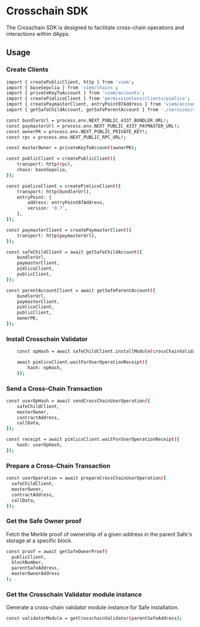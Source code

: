 # Crosschain SDK

The Crosschain SDK is designed to facilitate cross-chain operations and interactions within dApps.


## Usage

### Create Clients

```bash
import { createPublicClient, http } from 'viem';
import { baseSepolia } from 'viem/chains';
import { privateKeyToAccount } from 'viem/accounts';
import { createPimlicoClient } from 'permissionless/clients/pimlico';
import { createPaymasterClient, entryPoint07Address } from 'viem/account-abstraction';
import { getSafeChildAccount, getSafeParentAccount } from './services/safeAccountService';

const bundlerUrl = process.env.NEXT_PUBLIC_4337_BUNDLER_URL!;
const paymasterUrl = process.env.NEXT_PUBLIC_4337_PAYMASTER_URL!;
const ownerPK = process.env.NEXT_PUBLIC_PRIVATE_KEY!;
const rpc = process.env.NEXT_PUBLIC_RPC_URL!;

const masterOwner = privateKeyToAccount(ownerPK);

const publicClient = createPublicClient({
    transport: http(rpc),
    chain: baseSepolia,
});

const pimlicoClient = createPimlicoClient({
    transport: http(bundlerUrl),
    entryPoint: {
        address: entryPoint07Address,
        version: '0.7',
    },
});

const paymasterClient = createPaymasterClient({
    transport: http(paymasterUrl),
});

const safeChildClient = await getSafeChildAccount({
    bundlerUrl,
    paymasterClient,
    pimlicoClient,
    publicClient,
});

const parentAccountClient = await getSafeParentAccount({
    bundlerUrl,
    paymasterClient,
    pimlicoClient,
    publicClient,
    ownerPK,
});
```

### Install Crosschain Validator

```bash
    const opHash = await safeChildClient.installModule(crossChainValidator);

    await pimlicoClient.waitForUserOperationReceipt({
        hash: opHash,
    });
```

### Send a Cross-Chain Transaction

```bash
const userOpHash = await sendCrossChainUserOperation({
    safeChildClient,
    masterOwner,
    contractAddress,
    callData,
});

const receipt = await pimlicoClient.waitForUserOperationReceipt({
    hash: userOpHash,
});
```

### Prepare a Cross-Chain Transaction

```bash
const userOperation = await prepareCrossChainUserOperation({
  safeChildClient,
  masterOwner,
  contractAddress,
  callData,
});
```

### Get the Safe Owner proof
Fetch the Merkle proof of ownership of a given address in the parent Safe's storage at a specific block.

```bash
const proof = await getSafeOwnerProof(
  publicClient,
  blockNumber,
  parentSafeAddress,
  masterOwnerAddress
);
```


### Get the Crosschain Validator module instance
Generate a cross-chain validator module instance for Safe installation.

```bash
const validatorModule = getCrosschainValidator(parentSafeAddress);
```


